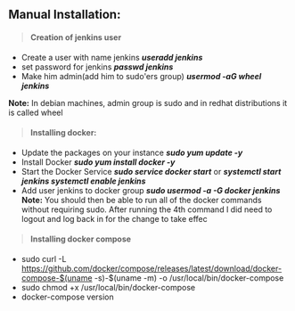 ## Manual Installation:
>#### Creation of jenkins user
* Create a user with name jenkins
***useradd jenkins***
* set password for jenkins
***passwd jenkins***
* Make him admin(add him to sudo'ers group)
***usermod -aG wheel jenkins***

**Note:** In debian machines, admin group is sudo and in redhat distributions it is called wheel

>#### Installing docker:
* Update the packages on your instance
***sudo yum update -y***
* Install Docker
***sudo yum install docker -y***
* Start the Docker Service
***sudo service docker start***
or
***systemctl start jenkins
systemctl enable jenkins***
* Add user jenkins to docker group
***sudo usermod -a -G docker jenkins***
**Note:** You should then be able to run all of the docker commands without requiring sudo. After running the 4th command I did need to logout and log back in for the change to take effec

>#### Installing docker compose
* sudo curl -L https://github.com/docker/compose/releases/latest/download/docker-compose-$(uname -s)-$(uname -m) -o /usr/local/bin/docker-compose
* sudo chmod +x /usr/local/bin/docker-compose
* docker-compose version

